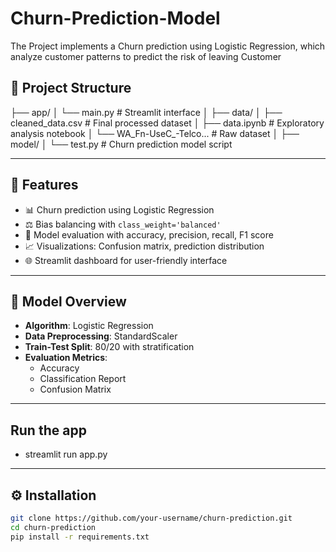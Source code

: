 # Churn-Prediction-Model
The Project implements a Churn prediction using Logistic Regression, which analyze customer patterns to predict the risk of leaving Customer
## 📂 Project Structure
  ├── app/ │   └── main.py                 # Streamlit interface │ ├── data/ │   ├── cleaned_data.csv        # Final processed dataset │   ├── data.ipynb              # Exploratory analysis notebook │   └── WA_Fn-UseC_-Telco...    # Raw dataset │ ├── model/ │   └── test.py                 # Churn prediction model script


---

## 🚀 Features

- 📊 Churn prediction using Logistic Regression
- ⚖️ Bias balancing with `class_weight='balanced'`
- 🧮 Model evaluation with accuracy, precision, recall, F1 score
- 📈 Visualizations: Confusion matrix, prediction distribution
- 🌐 Streamlit dashboard for user-friendly interface

---

## 🧠 Model Overview

- **Algorithm**: Logistic Regression  
- **Data Preprocessing**: StandardScaler  
- **Train-Test Split**: 80/20 with stratification  
- **Evaluation Metrics**:
  - Accuracy
  - Classification Report
  - Confusion Matrix

---
## Run the app
  - streamlit run app.py
---


## ⚙️ Installation

```bash
git clone https://github.com/your-username/churn-prediction.git
cd churn-prediction
pip install -r requirements.txt


